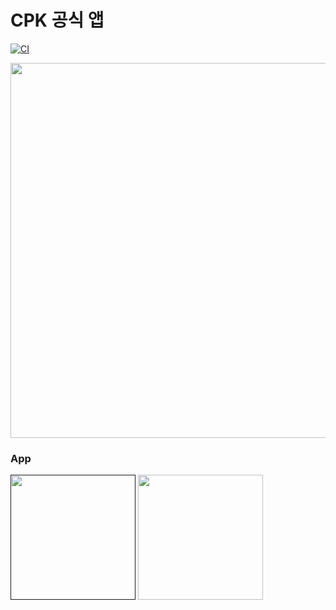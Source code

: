 # CPK 공식 앱

[![CI](https://github.com/hyochan/cpk/actions/workflows/ci.yml/badge.svg)](https://github.com/hyochan/cpk/actions/workflows/ci.yml)

<img src="https://github.com/user-attachments/assets/02876c0a-7612-46e9-a83a-9c4c07e306ed" width="600"/>

### App
<a href=""><img src="https://user-images.githubusercontent.com/27461460/77502559-8c8a8d80-6e9e-11ea-9f8e-0f58c704eed6.png" width="200"/></a> <a href="https://play.google.com/store/apps/details?id=com.crossplatformkorea.app"><img src="https://user-images.githubusercontent.com/27461460/77502571-90b6ab00-6e9e-11ea-9e93-235a319ebb41.png" width="200"/></a>
